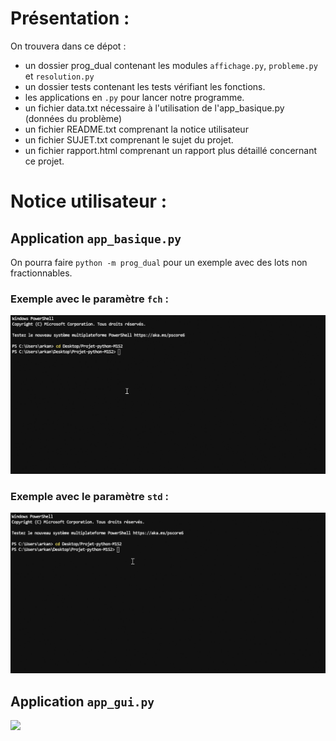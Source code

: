# Présentation :

On trouvera dans ce dépot : 

- un dossier prog_dual contenant les modules `affichage.py`, `probleme.py` et `resolution.py` 
- un dossier tests contenant les tests vérifiant les fonctions. 
- les applications en `.py` pour lancer notre programme. 
- un fichier data.txt nécessaire à l'utilisation de l'app_basique.py (données du problème)
- un fichier README.txt comprenant la notice utilisateur
- un fichier SUJET.txt comprenant le sujet du projet. 
- un fichier rapport.html comprenant un rapport plus détaillé concernant ce projet. 

# Notice utilisateur :

## Application `app_basique.py`

On pourra faire `python -m prog_dual` pour un exemple avec des lots non fractionnables.

### Exemple avec le paramètre `fch` :

<img src="img.gif">

### Exemple avec le paramètre `std` :

<img src="img1.gif">

## Application `app_gui.py`

<img src="img2.gif">